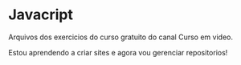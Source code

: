 # Javacript

 Arquivos dos exercicios do curso gratuito do canal Curso em video.

 Estou aprendendo a criar sites e agora vou gerenciar repositorios!

